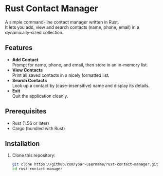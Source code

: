 # Rust Contact Manager

A simple command-line contact manager written in Rust.  
It lets you add, view and search contacts (name, phone, email) in a dynamically-sized collection.

## Features

- **Add Contact**  
  Prompt for name, phone, and email, then store in an in-memory list.
- **View Contacts**  
  Print all saved contacts in a nicely formatted list.
- **Search Contacts**  
  Look up a contact by (case-insensitive) name and display its details.
- **Exit**  
  Quit the application cleanly.

## Prerequisites

- Rust (1.56 or later)
- Cargo (bundled with Rust)

## Installation

1. Clone this repository:  
   ```bash
   git clone https://github.com/your-username/rust-contact-manager.git
   cd rust-contact-manager
